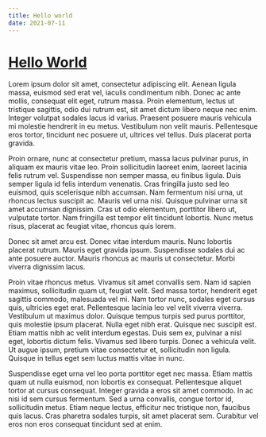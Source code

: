 ```yaml
---
title: Hello world
date: 2021-07-11
---
```


# [Hello World](/blog/posts/hello-world)

Lorem ipsum dolor sit amet, consectetur adipiscing elit. Aenean ligula massa, euismod sed erat vel, iaculis condimentum nibh. Donec ac ante mollis, consequat elit eget, rutrum massa. Proin elementum, lectus ut tristique sagittis, odio dui rutrum est, sit amet dictum libero neque nec enim. Integer volutpat sodales lacus id varius. Praesent posuere mauris vehicula mi molestie hendrerit in eu metus. Vestibulum non velit mauris. Pellentesque eros tortor, tincidunt nec posuere ut, ultrices vel tellus. Duis placerat porta gravida.

Proin ornare, nunc at consectetur pretium, massa lacus pulvinar purus, in aliquam ex mauris vitae leo. Proin sollicitudin laoreet enim, laoreet lacinia felis rutrum vel. Suspendisse non semper massa, eu finibus ligula. Duis semper ligula id felis interdum venenatis. Cras fringilla justo sed leo euismod, quis scelerisque nibh accumsan. Nam fermentum nisi urna, ut rhoncus lectus suscipit ac. Mauris vel urna nisi. Quisque pulvinar urna sit amet accumsan dignissim. Cras ut odio elementum, porttitor libero ut, vulputate tortor. Nam fringilla est tempor elit tincidunt lobortis. Nunc metus risus, placerat ac feugiat vitae, rhoncus quis lorem.

Donec sit amet arcu est. Donec vitae interdum mauris. Nunc lobortis placerat rutrum. Mauris eget gravida ipsum. Suspendisse sodales dui ac ante posuere auctor. Mauris rhoncus ac mauris ut consectetur. Morbi viverra dignissim lacus.

Proin vitae rhoncus metus. Vivamus sit amet convallis sem. Nam id sapien maximus, sollicitudin quam ut, feugiat velit. Sed massa tortor, hendrerit eget sagittis commodo, malesuada vel mi. Nam tortor nunc, sodales eget cursus quis, ultricies eget erat. Pellentesque lacinia leo vel velit viverra viverra. Vestibulum ut maximus dolor. Quisque tempus turpis sed purus porttitor, quis molestie ipsum placerat. Nulla eget nibh erat. Quisque nec suscipit est. Etiam mattis nibh ac velit interdum egestas. Duis sem ex, pulvinar a nisl eget, lobortis dictum felis. Vivamus sed libero turpis. Donec a vehicula velit. Ut augue ipsum, pretium vitae consectetur et, sollicitudin non ligula. Quisque in tellus eget sem luctus mattis vitae in nunc.

Suspendisse eget urna vel leo porta porttitor eget nec massa. Etiam mattis quam ut nulla euismod, non lobortis ex consequat. Pellentesque aliquet tortor at cursus consequat. Integer gravida a eros sit amet commodo. In ac nisi id sem cursus fermentum. Sed a urna convallis, congue tortor id, sollicitudin metus. Etiam neque lectus, efficitur nec tristique non, faucibus quis lacus. Cras pharetra sodales turpis, sit amet placerat sem. Curabitur vel eros non eros consequat tincidunt sed at enim.
